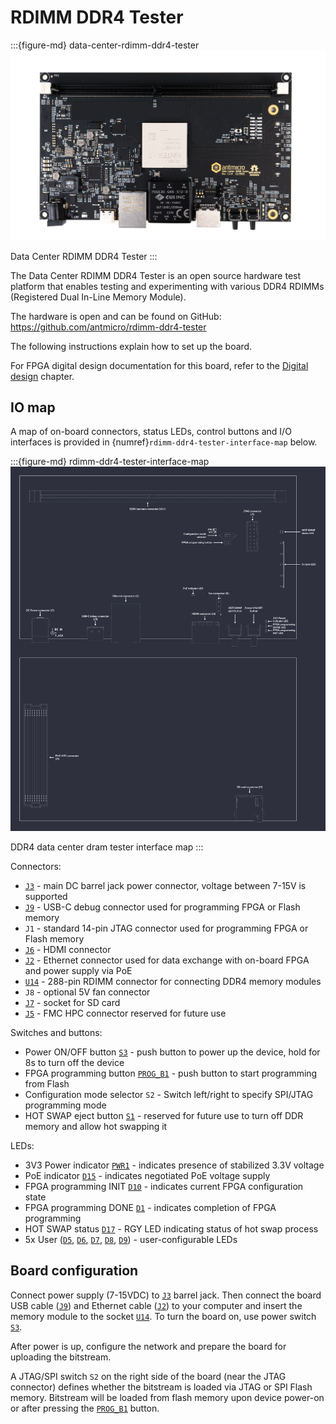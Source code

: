# RDIMM DDR4 Tester

:::{figure-md} data-center-rdimm-ddr4-tester
![](images/rdimm-ddr4-tester-1.2.0.png)

Data Center RDIMM DDR4 Tester
:::

The Data Center RDIMM DDR4 Tester is an open source hardware test platform that enables testing and experimenting with various DDR4 RDIMMs (Registered Dual In-Line Memory Module).

The hardware is open and can be found on GitHub:
<https://github.com/antmicro/rdimm-ddr4-tester>

The following instructions explain how to set up the board.

For FPGA digital design documentation for this board, refer to the [Digital design](build/ddr4_datacenter_test_board/documentation/index.rst) chapter.

## IO map

A map of on-board connectors, status LEDs, control buttons and I/O interfaces is provided in {numref}`rdimm-ddr4-tester-interface-map` below.

:::{figure-md} rdimm-ddr4-tester-interface-map
![DDR4 data center dram tester interface map](images/rdimm-ddr4-tester-1.2.0-descriptions.png)

DDR4 data center dram tester interface map
:::

Connectors:

* [`J3`](#rdimm-ddr4-tester-1.2.0_J3) - main DC barrel jack power connector, voltage between 7-15V is supported
* [`J9`](#rdimm-ddr4-tester-1.2.0_J9) - USB-C debug connector used for programming FPGA or Flash memory
* `J1` - standard 14-pin JTAG connector used for programming FPGA or Flash memory
* [`J6`](#rdimm-ddr4-tester-1.2.0_J6) - HDMI connector
* [`J2`](#rdimm-ddr4-tester-1.2.0_J2) - Ethernet connector used for data exchange with on-board FPGA and power supply via PoE
* [`U14`](#rdimm-ddr4-tester-1.2.0_U14) - 288-pin RDIMM connector for connecting DDR4 memory modules
* `J8` - optional 5V fan connector
* [`J7`](#rdimm-ddr4-tester-1.2.0_J7) - socket for SD card
* [`J5`](#rdimm-ddr4-tester-1.2.0_J5) - FMC HPC connector reserved for future use

Switches and buttons:

* Power ON/OFF button [`S3`](#rdimm-ddr4-tester-1.2.0_S3) - push button to power up the device, hold for 8s to turn off the device
* FPGA programming button [`PROG_B1`](#rdimm-ddr4-tester-1.2.0_PROG_B1) - push button to start programming from Flash
* Configuration mode selector `S2` - Switch left/right to specify SPI/JTAG programming mode
* HOT SWAP eject button [`S1`](#rdimm-ddr4-tester-1.2.0_S1) - reserved for future use to turn off DDR memory and allow hot swapping it

LEDs:

* 3V3 Power indicator [`PWR1`](#rdimm-ddr4-tester-1.2.0_PWR1) - indicates presence of stabilized 3.3V voltage
* PoE indicator [`D15`](#rdimm-ddr4-tester-1.2.0_D15) - indicates negotiated PoE voltage supply
* FPGA programming INIT [`D10`](#rdimm-ddr4-tester-1.2.0_D10) - indicates current FPGA configuration state
* FPGA programming DONE [`D1`](#rdimm-ddr4-tester-1.2.0_D1) - indicates completion of FPGA programming
* HOT SWAP status [`D17`](#rdimm-ddr4-tester-1.2.0_D17) - RGY LED indicating status of hot swap process
* 5x User ([`D5`](#rdimm-ddr4-tester-1.2.0_D5), [`D6`](#rdimm-ddr4-tester-1.2.0_D6), [`D7`](#rdimm-ddr4-tester-1.2.0_D7), [`D8`](#rdimm-ddr4-tester-1.2.0_D8), [`D9`](#rdimm-ddr4-tester-1.2.0_D9)) - user-configurable LEDs

## Board configuration

Connect power supply (7-15VDC) to [`J3`](#rdimm-ddr4-tester-1.2.0_J3) barrel jack.
Then connect the board USB cable ([`J9`](#rdimm-ddr4-tester-1.2.0_J9)) and Ethernet cable ([`J2`](#rdimm-ddr4-tester-1.2.0_J2)) to your computer and insert the memory module to the socket [`U14`](#rdimm-ddr4-tester-1.2.0_U14).
To turn the board on, use power switch [`S3`](#rdimm-ddr4-tester-1.2.0_S3).

After power is up, configure the network and prepare the board for uploading the bitstream.

A JTAG/SPI switch `S2` on the right side of the board (near the JTAG connector) defines whether the bitstream is loaded via JTAG or SPI Flash memory.
Bitstream will be loaded from flash memory upon device power-on or after pressing the [`PROG_B1`](#rdimm-ddr4-tester-1.2.0_PROG_B1) button.
